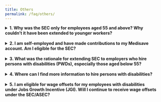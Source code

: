 ```yaml
---
title: Others
permalink: /faq/others/
---
```

<details>
  <summary><b>1. Why was the SEC only for employees aged 55 and above? Why couldn’t it have been extended to younger workers?</b></summary>
  
  In general, employment rates of older workers have increased over the years. SEC was tiered by employees' age to provide stronger support for employers hiring Singaporeans in the older age bands, where employment rates are lower.
</details><br>
<details>
  <summary><b>2. I am self-employed and have made contributions to my Medisave account. Am I eligible for the SEC?</b></summary>
  
  No. The SEC was only paid to employers who have made qualifying CPF contributions for their eligible employees. Hence, self-employed persons are not eligible for the SEC. However, if you employed eligible Singaporean employees, you may receive the SEC based on the mandatory CPF contributions that you have made for them.
</details><br>
<details>
  <summary><b>3. What was the rationale for extending SEC to employers who hire persons with disabilities (PWDs), especially those aged below 55?</b></summary>
  
  The SEC covered persons with disabilities (PWDs), including those aged below 55. This was intended to encourage employers to provide gainful employment for PWDs, so that more PWDs can enter the workforce and be active and independent.
</details><br>
<details>
  <summary><b>4. Where can I find more information to hire persons with disabilities?</b></summary>
  
  There are many schemes to assist you in hiring persons with disabilities such as the Open Door Programme (ODP). Please contact SG Enable at 1800-8585-885 or email <a href="mailto:contactus@sgenable.sg">contactus@sgenable.sg</a>. You can also visit <a href="https://www.sgenable.sg/Pages/Home.aspx">SG Enable website</a> for more information.
</details><br>
<details>
  <summary><b>5. I am eligible for wage offsets for my employees with disabilities under Jobs Growth Incentive (JGI). Will I continue to receive wage offsets under the SEC/ASEC?</b></summary>
  
  The final payout for SEC and ASEC was paid in March 2021. Eligible employers would have received notification letters.
</details>